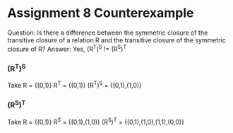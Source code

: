# Assignment 8 Counterexample

Question: Is there a difference between the symmetric closure of the transitive closure of a relation R and the transitive closure of the symmetric closure of R?
Answer: Yes, (R<sup>T</sup>)<sup>S</sup> != (R<sup>S</sup>)<sup>T</sup> 

### (R<sup>T</sup>)<sup>S</sup>

Take R = {(0,1)}
R<sup>T</sup> = {(0,1)}
(R<sup>T</sup>)<sup>S</sup> =  {(0,1),(1,0)}

### (R<sup>S</sup>)<sup>T</sup>

Take R = {(0,1)}
R<sup>S</sup> = {(0,1),(1,0)}
(R<sup>S</sup>)<sup>T</sup> =  {(0,1),(1,0),(1,1),(0,0)}
